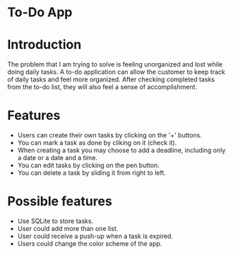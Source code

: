 # To-Do App

 <h1>Introduction</h1>
 
  The problem that I am trying to solve is feeling unorganized and lost while doing daily tasks. A to-do application can allow the customer to keep track of daily tasks and feel more organized. After checking completed tasks from the to-do list, they will also feel a sense of accomplishment.
 
  <h1>Features</h1>
 
  - Users can create their own tasks by clicking on the '+' buttons.
  - You can mark a task as done by cliking on it (check it).
  - When creating a task you may choose to add a deadline, including only a date or a date and a time.
  - You can edit tasks by clicking on the pen button.
  - You can delete a task by sliding it from right to left.
 
  <h1>Possible features</h1>
  
  - Use SQLite to store tasks.
  - User could add more than one list.
  - User could receive a push-up when a task is expired.
  - Users could change the color scheme of the app.
